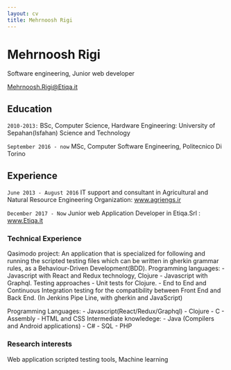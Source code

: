 ```yaml
---
layout: cv
title: Mehrnoosh Rigi
---
```

# Mehrnoosh Rigi
Software engineering, Junior web developer

<div id="webaddress">
<a href="mehrnoosh.rigi@etiqa.it">Mehrnoosh.Rigi@Etiqa.it</a>
</div>

## Education

`2010-2013:`
  BSc, Computer Science, Hardware Engineering: University of Sepahan(Isfahan) Science and Technology

`September 2016 - now`
  MSc, Computer Software Engineering, Politecnico Di Torino

## Experience

`June 2013 - August 2016`
IT support and consultant in Agricultural and Natural Resource Engineering Organization: www.agriengs.ir

`December 2017 - Now`
Junior web Application Developer in Etiqa.Srl : www.Etiqa.it

### Technical Experience
Qasimodo project: An application that is specialized for following and running the scripted testing files which can be written in gherkin grammar rules, as a Behaviour-Driven Development(BDD).
    Programming languages: - Javascript with React and Redux technology, Clojure
                           - Javascript with Graphql.
    Testing approaches  - Unit tests for Clojure.
                        - End to End and Continuous Integration testing for the compatibility between Front End and Back End.
                        (In Jenkins Pipe Line, with gherkin and JavaScript)
                        
Programming Languages:
    - Javascript(React/Redux/Graphql)
    - Clojure
    - C
    - Assembly
    - HTML and CSS
    Intermediate knowledege:
      - Java (Compilers and Android applications)
      - C#
      - SQL
      - PHP

### Research interests

Web application scripted testing tools, Machine learning

<!-- ### Footer

Last updated: May 2013 -->


